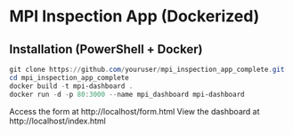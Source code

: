 # MPI Inspection App (Dockerized)

## Installation (PowerShell + Docker)
```powershell
git clone https://github.com/youruser/mpi_inspection_app_complete.git
cd mpi_inspection_app_complete
docker build -t mpi-dashboard .
docker run -d -p 80:3000 --name mpi_dashboard mpi-dashboard
```

Access the form at http://localhost/form.html
View the dashboard at http://localhost/index.html
